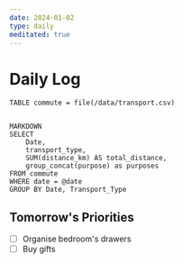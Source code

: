 ```yaml
---
date: 2024-01-02
type: daily
meditated: true
---
```


# Daily Log
```sqlseal
TABLE commute = file(/data/transport.csv)


MARKDOWN 
SELECT
	Date,
	transport_type,
	SUM(distance_km) AS total_distance,
	group_concat(purpose) as purposes
FROM commute
WHERE date = @date
GROUP BY Date, Transport_Type
```

## Tomorrow's Priorities
- [ ] Organise bedroom's drawers
- [ ] Buy gifts
